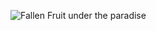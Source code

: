 ![Fallen Fruit under the paradise](assets/fallen-fruit-under-the-paradise-has-finally-finished-being-v0-ejqme928cz6f1.jpeg)
